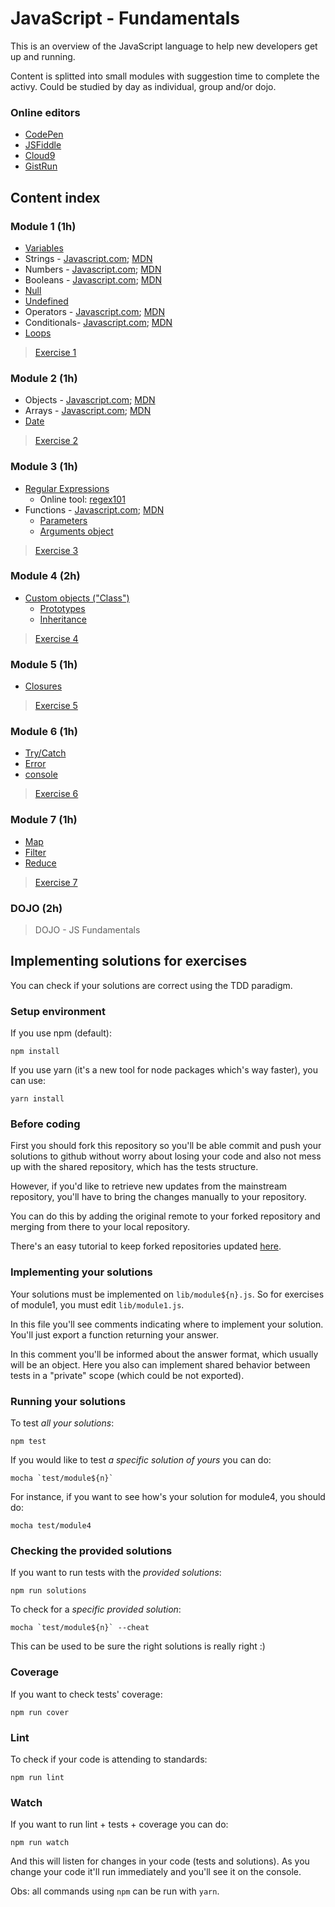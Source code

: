 # JavaScript - Fundamentals #

This is an overview of the JavaScript language to help new developers get up and running.

Content is splitted into small modules with suggestion time to complete the activy.
Could be studied by day as individual, group and/or dojo.

### Online editors ###

* [CodePen](http://codepen.io)
* [JSFiddle](http://jsfiddle.net)
* [Cloud9](http://c9.io)
* [GistRun](https://gist.run/)

## Content index ##

### Module 1 (1h) ###
* [Variables](https://www.javascript.com/learn/javascript/variables)
* Strings - [Javascript.com](https://www.javascript.com/learn/javascript/strings); [MDN](https://developer.mozilla.org/en-US/docs/Web/JavaScript/Reference/Global_Objects/String)
* Numbers - [Javascript.com](https://www.javascript.com/learn/javascript/numbers); [MDN](https://developer.mozilla.org/en-US/docs/Web/JavaScript/Reference/Global_Objects/Number)
* Booleans - [Javascript.com](https://www.javascript.com/learn/javascript/booleans); [MDN](https://developer.mozilla.org/en-US/docs/Web/JavaScript/Reference/Global_Objects/Boolean)
* [Null](https://developer.mozilla.org/en-US/docs/Web/JavaScript/Reference/Global_Objects/null)
* [Undefined](https://developer.mozilla.org/en-US/docs/Web/JavaScript/Reference/Global_Objects/undefined)
* Operators - [Javascript.com](https://www.javascript.com/learn/javascript/operators); [MDN](https://developer.mozilla.org/en-US/docs/Web/JavaScript/Reference/Operators)
* Conditionals- [Javascript.com](https://www.javascript.com/learn/javascript/conditionals); [MDN](https://developer.mozilla.org/en-US/docs/Web/JavaScript/Reference/Statements/if...else)
* [Loops](https://developer.mozilla.org/en-US/docs/Web/JavaScript/Guide/Loops_and_iteration)

> [Exercise 1](./docs/exercises/1.module.md)

### Module 2 (1h) ###
* Objects - [Javascript.com](https://www.javascript.com/learn/javascript/objects); [MDN](https://developer.mozilla.org/en-US/docs/Web/JavaScript/Guide/Working_with_Objects)
* Arrays - [Javascript.com](https://www.javascript.com/learn/javascript/arrays); [MDN](https://developer.mozilla.org/en-US/docs/Web/JavaScript/Reference/Global_Objects/Array)
* [Date](https://developer.mozilla.org/en-US/docs/Web/JavaScript/Guide/Numbers_and_dates#Date_object)

> [Exercise 2](./docs/exercises/2.module.md)

### Module 3 (1h) ###
* [Regular Expressions](https://developer.mozilla.org/en-US/docs/Web/JavaScript/Guide/Regular_Expressions)
    * Online tool: [regex101](https://regex101.com/)
* Functions - [Javascript.com](https://www.javascript.com/learn/javascript/functions); [MDN](https://developer.mozilla.org/en-US/docs/Glossary/Function)
    * [Parameters](https://developer.mozilla.org/en-US/docs/Web/JavaScript/Guide/Functions#Function_parameters)
    * [Arguments object](https://developer.mozilla.org/en-US/docs/Web/JavaScript/Guide/Functions#Using_the_arguments_object)

> [Exercise 3](./docs/exercises/3.module.md)

### Module 4 (2h) ###
* [Custom objects ("Class")](https://developer.mozilla.org/en-US/docs/Learn/JavaScript/Objects/Object-oriented_JS)
    * [Prototypes](https://developer.mozilla.org/en-US/docs/Learn/JavaScript/Objects/Object_prototypes)
    * [Inheritance](https://developer.mozilla.org/en-US/docs/Learn/JavaScript/Objects/Inheritance)

> [Exercise 4](./docs/exercises/4.module.md)

### Module 5 (1h) ###
* [Closures](https://developer.mozilla.org/en-US/docs/Web/JavaScript/Closures)

> [Exercise 5](./docs/exercises/5.module.md)

### Module 6 (1h) ###
* [Try/Catch](https://developer.mozilla.org/en-US/docs/Web/JavaScript/Guide/Control_flow_and_error_handling#Exception_handling_statements)
* [Error](https://developer.mozilla.org/en-US/docs/Web/JavaScript/Guide/Control_flow_and_error_handling#Utilizing_Error_objects)
* [console](https://developers.google.com/web/tools/chrome-devtools/console/console-reference)

> [Exercise 6](./docs/exercises/6.module.md)

### Module 7 (1h) ###
* [Map](https://developer.mozilla.org/en-US/docs/Web/JavaScript/Reference/Global_Objects/Array/map)
* [Filter](https://developer.mozilla.org/en-US/docs/Web/JavaScript/Reference/Global_Objects/Array/filter)
* [Reduce](https://developer.mozilla.org/en-US/docs/Web/JavaScript/Reference/Global_Objects/Array/reduce)

> [Exercise 7](./docs/exercises/7.module.md)

### DOJO (2h) ###

> DOJO - JS Fundamentals

## Implementing solutions for exercises ##

You can check if your solutions are correct using the TDD paradigm.

### Setup environment ###
If you use npm (default):

```shell
npm install
```

If you use yarn (it's a new tool for node packages which's way faster), you can use:

```shell
yarn install
```

### Before coding ###
First you should fork this repository so you'll be able commit and push your solutions to github without worry about losing your code and also not mess up with the shared repository, which has the tests structure.

However, if you'd like to retrieve new updates from the mainstream repository, you'll have to bring the changes manually to your repository.

You can do this by adding the original remote to your forked repository and merging from there to your local repository.

There's an easy tutorial to keep forked repositories updated [here](https://www.youtube.com/watch?v=-zvHQXnBO6c).

### Implementing your solutions ###
Your solutions must be implemented on `lib/module${n}.js`.
So for exercises of module1, you must edit `lib/module1.js`.

In this file you'll see comments indicating where to implement your solution.
You'll just export a function returning your answer.

In this comment you'll be informed about the answer format, which usually will be an object.
Here you also can implement shared behavior between tests in a "private" scope (which could be not exported).

### Running your solutions ###

To test *all your solutions*:
```shell
npm test
```

If you would like to test *a specific solution of yours* you can do:

```shell
mocha `test/module${n}`
```

For instance, if you want to see how's your solution for module4, you should do:

```shell
mocha test/module4
```

### Checking the provided solutions ###

If you want to run tests with the *provided solutions*:

```shell
npm run solutions
```

To check for a *specific provided solution*:

```shell
mocha `test/module${n}` --cheat
```

This can be used to be sure the right solutions is really right :)

### Coverage ###

If you want to check tests' coverage:

```shell
npm run cover
```

### Lint ###

To check if your code is attending to standards:

```shell
npm run lint
```

### Watch ###

If you want to run lint + tests + coverage you can do:

```shell
npm run watch
```

And this will listen for changes in your code (tests and solutions).
As you change your code it'll run immediately and you'll see it on the console.

Obs: all commands using `npm` can be run with `yarn`.


